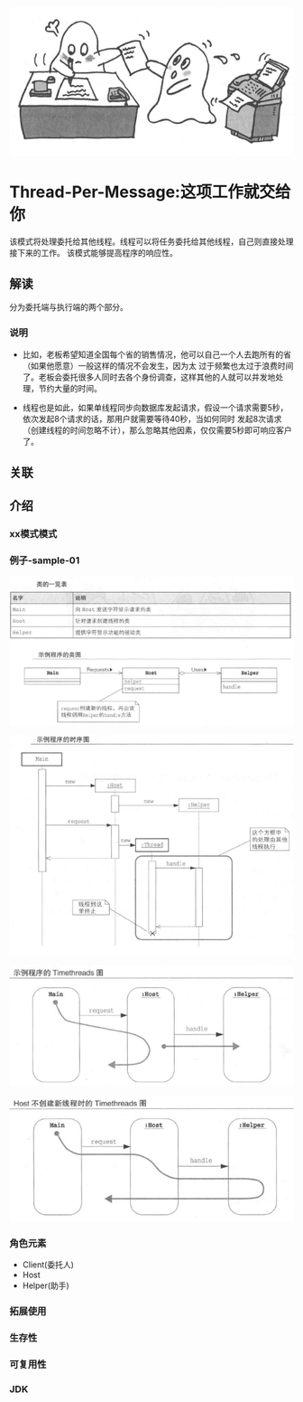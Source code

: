 ![图片](img.png)

# Thread-Per-Message:这项工作就交给你

该模式将处理委托给其他线程。线程可以将任务委托给其他线程，自己则直接处理接下来的工作。 该模式能够提高程序的响应性。

## 解读

分为委托端与执行端的两个部分。

### 说明

- 比如，老板希望知道全国每个省的销售情况，他可以自己一个人去跑所有的省（如果他愿意）一般这样的情况不会发生，因为太
  过于频繁也太过于浪费时间了。老板会委托很多人同时去各个身份调查，这样其他的人就可以并发地处理，节约大量的时间。

- 线程也是如此，如果单线程同步向数据库发起请求，假设一个请求需要5秒，依次发起8个请求的话，那用户就需要等待40秒，当如何同时
  发起8次请求（创建线程的时间忽略不计），那么忽略其他因素，仅仅需要5秒即可响应客户了。

## 关联

## 介绍

### xx模式模式

### 例子-sample-01

![sample-01-类图](img_1.png)

![sample-01-时序图](img_2.png)

![sample-01-线程图](img_3.png)

![sample-01-Host不创建新线程时的线程图](img_4.png)

### 角色元素

- Client(委托人)
- Host
- Helper(助手)

### 拓展使用

### 生存性

### 可复用性

### JDK